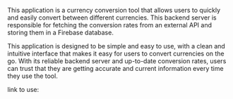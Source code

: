 This application is a currency conversion tool that allows users to quickly and easily convert between different currencies. This backend server is responsible for fetching the conversion rates from an external API and storing them in a Firebase database. 

This application is designed to be simple and easy to use, with a clean and intuitive interface that makes it easy for users to convert currencies on the go. With its reliable backend server and up-to-date conversion rates, users can trust that they are getting accurate and current information every time they use the tool.

link to use: 